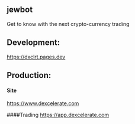 ## jewbot
Get to know with the next crypto-currency trading

## Development:
https://dxclrt.pages.dev

## Production:
#### Site
https://www.dexcelerate.com

####Trading
https://app.dexcelerate.com
